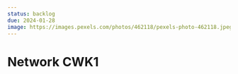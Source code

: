 ```yaml
---
status: backlog
due: 2024-01-28
image: https://images.pexels.com/photos/462118/pexels-photo-462118.jpeg?cs=srgb&dl=bloom-blooming-blossom-462118.jpg&fm=jpg
---
```

# Network CWK1

